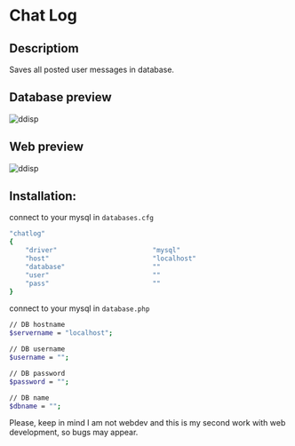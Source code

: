 # Chat Log

## Descriptiom
Saves all posted user messages in database.

## Database preview

![ddisp](https://i.imgur.com/Voscu0D.png)

## Web preview

![ddisp](https://i.imgur.com/cdUKhv4.png)

## Installation:
connect to your mysql in ``databases.cfg``
```sh
"chatlog"
{
    "driver"                        "mysql"
    "host"                          "localhost"
    "database"                      ""
    "user"                          ""
    "pass"                          ""
}
```

connect to your mysql in ``database.php``
```sh
// DB hostname
$servername = "localhost";

// DB username
$username = "";

// DB password
$password = "";

// DB name
$dbname = "";
```

Please, keep in mind I am not webdev and this is my second work with web development, so bugs may appear.